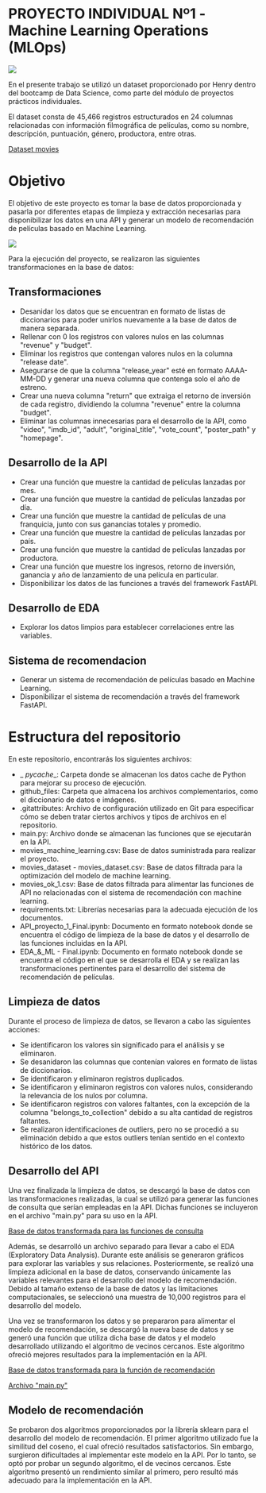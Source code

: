# PROYECTO INDIVIDUAL Nº1 -Machine Learning Operations (MLOps)

![](https://user-images.githubusercontent.com/67664604/217914153-1eb00e25-ac08-4dfa-aaf8-53c09038f082.png)

En el presente trabajo se utilizó un dataset proporcionado por Henry dentro del bootcamp de Data Science, como parte del módulo de proyectos prácticos individuales.

El dataset consta de 45,466 registros estructurados en 24 columnas relacionadas con información filmográfica de películas, como su nombre, descripción, puntuación, género, productora, entre otras. 

[Dataset movies](https://github.com/JohanRROT/PRIMER_PROYECTO_INDIVIDUAL---HENRY--MLOps-./blob/main/movies_dataset%20-%20movies_dataset.csv)

# Objetivo 

El objetivo de este proyecto es tomar la base de datos proporcionada y pasarla por diferentes etapas de limpieza y extracción necesarias para disponibilizar los datos en una API y generar un modelo de recomendación de películas basado en Machine Learning. 

![](https://raw.githubusercontent.com/HX-PRomero/PI_ML_OPS/main/src/DiagramaConceptualDelFlujoDeProcesos.png)

Para la ejecución del proyecto, se realizaron las siguientes transformaciones en la base de datos:

## Transformaciones
- Desanidar los datos que se encuentran en formato de listas de diccionarios para poder unirlos nuevamente a la base de datos de manera separada.
- Rellenar con 0 los registros con valores nulos en las columnas "revenue" y "budget".
- Eliminar los registros que contengan valores nulos en la columna "release date".
- Asegurarse de que la columna "release_year" esté en formato AAAA-MM-DD y generar una nueva columna que contenga solo el año de estreno.
- Crear una nueva columna "return" que extraiga el retorno de inversión de cada registro, dividiendo la columna "revenue" entre la columna "budget".
- Eliminar las columnas innecesarias para el desarrollo de la API, como "video", "imdb_id", "adult", "original_title", "vote_count", "poster_path" y "homepage".

## Desarrollo de la API
- Crear una función que muestre la cantidad de películas lanzadas por mes.
- Crear una función que muestre la cantidad de películas lanzadas por día.
- Crear una función que muestre la cantidad de películas de una franquicia, junto con sus ganancias totales y promedio.
- Crear una función que muestre la cantidad de películas lanzadas por país.
- Crear una función que muestre la cantidad de películas lanzadas por productora.
- Crear una función que muestre los ingresos, retorno de inversión, ganancia y año de lanzamiento de una película en particular.
- Disponibilizar los datos de las funciones a través del framework FastAPI.

## Desarrollo de EDA
- Explorar los datos limpios para establecer correlaciones entre las variables.

## Sistema de recomendacion
- Generar un sistema de recomendación de películas basado en Machine Learning.
- Disponibilizar el sistema de recomendación a través del framework FastAPI.

# Estructura del repositorio
En este repositorio, encontrarás los siguientes archivos:

- _ _pycache__: Carpeta donde se almacenan los datos cache de Python para mejorar su proceso de ejecución.
- github_files: Carpeta que almacena los archivos complementarios, como el diccionario de datos e imágenes.
- .gitattributes: Archivo de configuración utilizado en Git para especificar cómo se deben tratar ciertos archivos y tipos de archivos en el repositorio.
- main.py: Archivo donde se almacenan las funciones que se ejecutarán en la API.
- movies_machine_learning.csv: Base de datos suministrada para realizar el proyecto.
- movies_dataset - movies_dataset.csv: Base de datos filtrada para la optimización del modelo de machine learning.
- movies_ok_1.csv: Base de datos filtrada para alimentar las funciones de API no relacionadas con el sistema de recomendación con machine learning.
- requirements.txt: Librerías necesarias para la adecuada ejecución de los documentos.
- API_proyecto_1_Final.ipynb: Documento en formato notebook donde se encuentra el código de limpieza de la base de datos y el desarrollo de las funciones incluidas en la API.
- EDA_&_ML - Final.ipynb: Documento en formato notebook donde se encuentra el código en el que se desarrolla el EDA y se realizan las transformaciones pertinentes para el desarrollo del sistema de recomendación de películas.

## Limpieza de datos

Durante el proceso de limpieza de datos, se llevaron a cabo las siguientes acciones:

- Se identificaron los valores sin significado para el análisis y se eliminaron.
- Se desanidaron las columnas que contenían valores en formato de listas de diccionarios.
- Se identificaron y eliminaron registros duplicados.
- Se identificaron y eliminaron registros con valores nulos, considerando la relevancia de los nulos por columna.
- Se identificaron registros con valores faltantes, con la excepción de la columna "belongs_to_collection" debido a su alta cantidad de registros faltantes.
- Se realizaron identificaciones de outliers, pero no se procedió a su eliminación debido a que estos outliers tenían sentido en el contexto histórico de los datos.

## Desarrollo del API

Una vez finalizada la limpieza de datos, se descargó la base de datos con las transformaciones realizadas, la cual se utilizó para generar las funciones de consulta que serían empleadas en la API. Dichas funciones se incluyeron en el archivo "main.py" para su uso en la API.

[Base de datos transformada para las funciones de consulta](https://github.com/JohanRROT/PRIMER_PROYECTO_INDIVIDUAL---HENRY--MLOps-./blob/main/movies_ok_1.csv)


Además, se desarrolló un archivo separado para llevar a cabo el EDA (Exploratory Data Analysis). Durante este análisis se generaron gráficos para explorar las variables y sus relaciones. Posteriormente, se realizó una limpieza adicional en la base de datos, conservando únicamente las variables relevantes para el desarrollo del modelo de recomendación. Debido al tamaño extenso de la base de datos y las limitaciones computacionales, se seleccionó una muestra de 10,000 registros para el desarrollo del modelo.

Una vez se transformaron los datos y se prepararon para alimentar el modelo de recomendación, se descargó la nueva base de datos y se generó una función que utiliza dicha base de datos y el modelo desarrollado utilizando el algoritmo de vecinos cercanos. Este algoritmo ofreció mejores resultados para la implementación en la API.

[Base de datos transformada para la función de recomendación](https://github.com/JohanRROT/PRIMER_PROYECTO_INDIVIDUAL---HENRY--MLOps-./blob/main/movies_machine_learning.csv)

[Archivo "main.py"](https://github.com/JohanRROT/PRIMER_PROYECTO_INDIVIDUAL---HENRY--MLOps-./blob/main/main.py)

## Modelo de recomendación
Se probaron dos algoritmos proporcionados por la librería sklearn para el desarrollo del modelo de recomendación. El primer algoritmo utilizado fue la similitud del coseno, el cual ofreció resultados satisfactorios. Sin embargo, surgieron dificultades al implementar este modelo en la API. Por lo tanto, se optó por probar un segundo algoritmo, el de vecinos cercanos. Este algoritmo presentó un rendimiento similar al primero, pero resultó más adecuado para la implementación en la API. 



